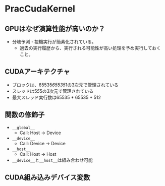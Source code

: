# PracCudaKernel

## GPUはなぜ演算性能が高いのか？

- 分岐予測・投機実行が簡素化されている。
  - 過去の実行履歴から、実行される可能性が高い処理を予め実行しておくこと。

## CUDAアーキテクチャ

- ブロックは、65535*65535*1の3次元で管理されている
- スレッドは5*5*5の3次元で管理されている
- 最大スレッド実行数は65535 * 65535 * 512

## 関数の修飾子

- `__global__`
  - Call: Host → Device
- `__device__`
  - Call: Device → Device
- `__host__`
  - Call: Host → Host
- `__device__`と`__host__`は組み合わせ可能


## CUDA組み込みデバイス変数

